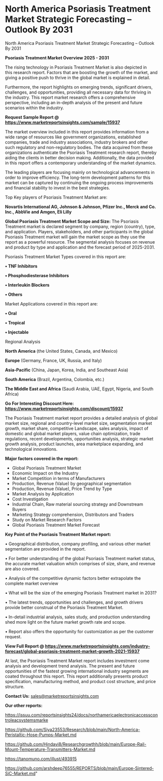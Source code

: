 # North America Psoriasis Treatment Market Strategic Forecasting – Outlook By 2031
North America Psoriasis Treatment Market Strategic Forecasting – Outlook By 2031

<Strong> Psoriasis Treatment Market Overview 2025 - 2031</strong>

The rising technology in Psoriasis Treatment Market is also depicted in this research report. Factors that are boosting the growth of the market, and giving a positive push to thrive in the global market is explained in detail.

Furthermore, the report highlights on emerging trends, significant drivers, challenges, and opportunities, providing all necessary data for thriving in the industry. This report market research offers a comprehensive perspective, including an in-depth analysis of the present and future scenarios within the industry.

<strong>Request Sample Report @ <a href=https://www.marketreportsinsights.com/sample/15937>https://www.marketreportsinsights.com/sample/15937</a></strong>

The market overview included in this report provides information from a wide range of resources like government organizations, established companies, trade and industry associations, industry brokers and other such regulatory and non-regulatory bodies. The data acquired from these organizations authenticate the Psoriasis Treatment research report, thereby aiding the clients in better decision making. Additionally, the data provided in this report offers a contemporary understanding of the market dynamics.

The leading players are focusing mainly on technological advancements in order to improve efficiency. The long-term development patterns for this market can be captured by continuing the ongoing process improvements and financial stability to invest in the best strategies.

Top Key players of Psoriasis Treatment Market are:

<strong>Novartis International AG, Johnson & Johnson, Pfizer Inc., Merck and Co. Inc., AbbVie and Amgen, Eli Lilly</strong>

<strong><b>Global Psoriasis Treatment Market Scope and Size:</b></strong>
The Psoriasis Treatment market is declared segment by company, region (country), type, and application. Players, stakeholders, and other participants in the global Psoriasis Treatment market will gain the market scope as they use the report as a powerful resource. The segmental analysis focuses on revenue and product by type and application and the forecast period of 2025-2031.

Psoriasis Treatment Market Types covered in this report are:

<strong>• TNF Inhibitors

• Phosphodiesterase Inhibitors

• Interleukin Blockers

• Others</strong>

Market Applications covered in this report are:

<strong>• Oral

• Tropical

• Injectable</strong> 

Regional Analysis

<strong>North America</strong> (the United States, Canada, and Mexico)

<strong>Europe</strong> (Germany, France, UK, Russia, and Italy)

<strong>Asia-Pacific</strong> (China, Japan, Korea, India, and Southeast Asia)

<strong>South America</strong> (Brazil, Argentina, Colombia, etc.)

<strong>The Middle East and Africa</strong> (Saudi Arabia, UAE, Egypt, Nigeria, and South Africa)

<strong>Go For Interesting Discount Here: <a href=https://www.marketreportsinsights.com/discount/15937>https://www.marketreportsinsights.com/discount/15937</a></strong>

The Psoriasis Treatment market report provides a detailed analysis of global market size, regional and country-level market size, segmentation market growth, market share, competitive Landscape, sales analysis, impact of domestic and global market players, value chain optimization, trade regulations, recent developments, opportunities analysis, strategic market growth analysis, product launches, area marketplace expanding, and technological innovations.

<strong><b>Major factors covered in the report:</b></strong>
<ul>
  <li>Global Psoriasis Treatment Market </li>
  <li>Economic Impact on the Industry</li>
  <li>Market Competition in terms of Manufacturers</li>
  <li>Production, Revenue (Value) by geographical segmentation</li>
  <li>Production, Revenue (Value), Price Trend by Type</li>
  <li>Market Analysis by Application</li>
  <li>Cost Investigation</li>
  <li>Industrial Chain, Raw material sourcing strategy and Downstream Buyers</li>
  <li>Marketing Strategy comprehension, Distributors and Traders</li>
  <li>Study on Market Research Factors</li>
  <li>Global Psoriasis Treatment Market Forecast</li>
</ul>

<strong><b>Key Point of the Psoriasis Treatment Market report:</b></strong>

• Geographical distribution, company profiling, and various other market segmentation are provided in the report.

• For better understanding of the global Psoriasis Treatment market status, the accurate market valuation which comprises of size, share, and revenue are also covered.

• Analysis of the competitive dynamic factors better extrapolate the complete market overview

• What will be the size of the emerging Psoriasis Treatment market in 2031?

• The latest trends, opportunities and challenges, and growth drivers provide better construal of the Psoriasis Treatment Market.

• In-detail industrial analysis, sales study, and production understanding shed more light on the future market growth rate and scope.

• Report also offers the opportunity for customization as per the customer request.

<strong><b>View Full Report @ <a href=https://www.marketreportsinsights.com/industry-forecast/global-psoriasis-treatment-market-growth-2021-15937>https://www.marketreportsinsights.com/industry-forecast/global-psoriasis-treatment-market-growth-2021-15937</a></b></strong>


At last, the Psoriasis Treatment Market report includes investment come analysis and development trend analysis. The present and future opportunities of the fastest growing international industry segments are coated throughout this report. This report additionally presents product specification, manufacturing method, and product cost structure, and price structure.

<strong>Contact Us:</strong>
sales@marketreportsinsights.com

<strong>Our other reports:</strong>

<a href=https://issuu.com/reportsinsights24/docs/northamericaelectronicaccesscontroleacsystemsmarke>https://issuu.com/reportsinsights24/docs/northamericaelectronicaccesscontroleacsystemsmarke</a>

<a href=https://github.com/Siya23553/Research/blob/main/North-America-Peristaltic-Hose-Pumps-Market.md>https://github.com/Siya23553/Research/blob/main/North-America-Peristaltic-Hose-Pumps-Market.md</a>

<a href=https://github.com/Hindavi8/Researchgrowthh/blob/main/Europe-Rail-Mount-Temperature-Transmitters-Market.md>https://github.com/Hindavi8/Researchgrowthh/blob/main/Europe-Rail-Mount-Temperature-Transmitters-Market.md</a>

<a href=https://tanomuno.com/illust/493915>https://tanomuno.com/illust/493915</a>

<a href=https://github.com/arshdeep76555/REPORTS/blob/main/Europe-Sintered-SiC-Market.md>https://github.com/arshdeep76555/REPORTS/blob/main/Europe-Sintered-SiC-Market.md</a>"

